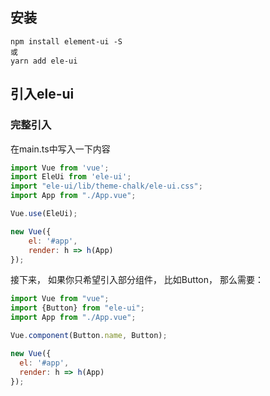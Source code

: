 ## 安装

```shell
npm install element-ui -S
或 
yarn add ele-ui
```

## 引入ele-ui

### 完整引入

在main.ts中写入一下内容

```javascript
import Vue from 'vue';
import EleUi from 'ele-ui';
import "ele-ui/lib/theme-chalk/ele-ui.css";
import App from "./App.vue";

Vue.use(EleUi);

new Vue({
    el: '#app',
    render: h => h(App)
});
```

接下来， 如果你只希望引入部分组件， 比如Button， 那么需要：
```javascript
import Vue from "vue";
import {Button} from "ele-ui";
import App from "./App.vue";

Vue.component(Button.name, Button);

new Vue({
  el: '#app',
  render: h => h(App)
});
```
